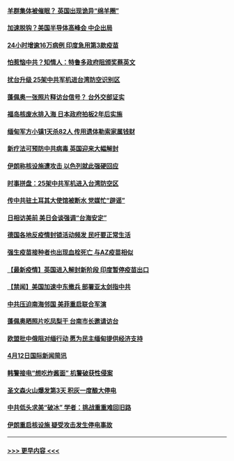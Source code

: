 #### [羊群集体被催眠？ 英国出现诡异“绵羊圈”](../pages/prog202/a103094991.md?t=04131852) 
#### [加速脱钩？美国半导体高峰会 中企出局](../pages/prog202/a103095024.md?t=04131852) 
#### [24小时增逾16万病例 印度急用第3款疫苗](../pages/prog202/a103094989.md?t=04131852) 
#### [怕惹恼中共？知情人：特鲁多政府阻颁奖蔡英文](../pages/prog202/a103094963.md?t=04131852) 
#### [扰台升级 25架中共军机进台湾防空识别区](../pages/prog202/a103094716.md?t=04131852) 
#### [蓬佩奥一张照片释访台信号？ 台外交部证实](../pages/prog202/a103094783.md?t=04131852) 
#### [福岛核废水排入海 日本政府拍板2年后实施](../pages/prog202/a103094759.md?t=04131852) 
#### [缅甸军方小镇1天杀82人 传用遗体勒索家属钱财](../pages/prog202/a103094741.md?t=04131852) 
#### [新疗法可预防中共病毒 英国迎来大幅解封](../pages/prog202/a103094677.md?t=04131852) 
#### [伊朗称核设施遭攻击 以色列就此强硬回应](../pages/prog202/a103094649.md?t=04131852) 
#### [时事拼盘：25架中共军机进入台湾防空区](../pages/prog202/a103094640.md?t=04131852) 
#### [传中共驻土耳其大使馆被断水 党媒忙“辟谣”](../pages/prog202/a103094548.md?t=04131852) 
#### [日相访美前 美日会谈强调“台海安定”](../pages/prog202/a103094574.md?t=04131852) 
#### [德国各地反疫情封锁活动频发 民吁要正常生活](../pages/prog202/a103094564.md?t=04131852) 
#### [强生疫苗接种者也出现血栓死亡 与AZ疫苗相似](../pages/prog202/a103094533.md?t=04131852) 
#### [【最新疫情】英国进入解封新阶段 印度暂停疫苗出口](../pages/prog202/a103094488.md?t=04131852) 
#### [【禁闻】美国加速中东撤兵 部署亚太剑指中共](../pages/prog202/a103094458.md?t=04131852) 
#### [中共压迫南海邻国 美菲重启联合军演](../pages/prog202/a103094435.md?t=04131852) 
#### [蓬佩奥晒照片吃凤梨干 台南市长邀请访台](../pages/prog202/a103094426.md?t=04131852) 
#### [欧盟批中俄阻对缅行动 愿为民主缅甸提供经济支持](../pages/prog202/a103094382.md?t=04131852) 
#### [4月12日国际新闻简讯](../pages/prog202/a103094233.md?t=04131852) 
#### [韩警接电“想吃炸酱面” 机警破获性侵案](../pages/prog202/a103094214.md?t=04131852) 
#### [圣文森火山爆发第3天 积灰一度酿大停电](../pages/prog202/a103094183.md?t=04131852) 
#### [中共低头求美“破冰” 学者：挑战重重难回旧路](../pages/prog202/a103094153.md?t=04131852) 
#### [伊朗重启核设施 疑受攻击发生停电事故](../pages/prog202/a103094103.md?t=04131852) 

----
#### [ >>> 更早内容 <<< ](../indexes/prog202-earlier.md)
